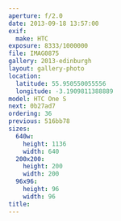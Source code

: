 ```yaml
---
aperture: f/2.0
date: 2013-09-18 13:57:00
exif:
  make: HTC
exposure: 8333/1000000
file: IMAG0875
gallery: 2013-edinburgh
layout: gallery-photo
location:
  latitude: 55.950550055556
  longitude: -3.1909811388889
model: HTC One S
next: 0b27ad7
ordering: 36
previous: 516bb78
sizes:
  640w:
    height: 1136
    width: 640
  200x200:
    height: 200
    width: 200
  96x96:
    height: 96
    width: 96
title: 
---
```

